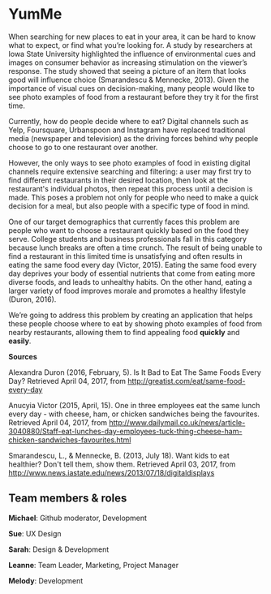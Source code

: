 # YumMe

When searching for new places to eat in your area, it can be hard to know what to expect, or find what you’re looking for. A study by researchers at Iowa State University highlighted the influence of environmental cues and images on consumer behavior as increasing stimulation on the viewer’s response. The study showed that seeing a picture of an item that looks good will influence choice (Smarandescu & Mennecke, 2013). Given the importance of visual cues on decision-making, many people would like to see photo examples of food from a restaurant before they try it for the first time. 

Currently, how do people decide where to eat? Digital channels such as Yelp, Foursquare, Urbanspoon and Instagram have replaced traditional media (newspaper and television) as the driving forces behind why people choose to go to one restaurant over another.

However, the only ways to see photo examples of food in existing digital channels require extensive searching and filtering: a user may first try to find different restaurants in their desired location, then look at the restaurant's individual photos, then repeat this process until a decision is made. This poses a problem not only for people who need to make a quick decision for a meal, but also people with a specific type of food in mind. 

One of our target demographics that currently faces this problem are people who want to choose a restaurant quickly based on the food they serve. College students and business professionals fall in this category because lunch breaks are often a time crunch. The result of being unable to find a restaurant in this limited time is unsatisfying and often results in eating the same food every day (Victor, 2015). Eating the same food every day deprives your body of essential nutrients that come from eating more diverse foods, and leads to unhealthy habits. On the other hand, eating a larger variety of food improves morale and promotes a healthy lifestyle (Duron, 2016).

We’re going to address this problem by creating an application that helps these people choose where to eat by showing photo examples of food from nearby restaurants, allowing them to find appealing food **quickly** and **easily**.

**Sources**

Alexandra Duron (2016, February, 5). Is It Bad to Eat The Same Foods Every Day? Retrieved April 04, 2017, from http://greatist.com/eat/same-food-every-day

Anucyia Victor (2015, April, 15). One in three employees eat the same lunch every day - with cheese, ham, or chicken sandwiches being the favourites. Retrieved April 04, 2017, from http://www.dailymail.co.uk/news/article-3040880/Staff-eat-lunches-day-employees-tuck-thing-cheese-ham-chicken-sandwiches-favourites.html

Smarandescu, L., & Mennecke, B. (2013, July 18). Want kids to eat healthier? Don't tell them, show them. Retrieved April 03, 2017, from http://www.news.iastate.edu/news/2013/07/18/digitaldisplays 


## Team members & roles

**Michael**:  Github moderator, Development

**Sue**:      UX Design

**Sarah**:    Design & Development

**Leanne**:   Team Leader, Marketing, Project Manager

**Melody**:   Development

